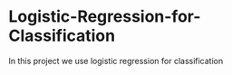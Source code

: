 # Logistic-Regression-for-Classification

In this project we use logistic regression for classification
